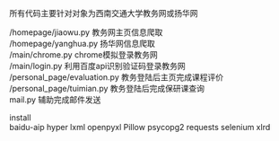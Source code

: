 所有代码主要针对对象为西南交通大学教务网或扬华网

/homepage/jiaowu.py 教务网主页信息爬取  
/homepage/yanghua.py 扬华网信息爬取  
/main/chrome.py chrome模拟登录教务网  
/main/login.py 利用百度api识别验证码登录教务网  
/personal_page/evaluation.py 教务登陆后主页完成课程评价  
/personal_page/tuimian.py 教务登陆后完成保研课查询  
mail.py 辅助完成邮件发送  

install  
baidu-aip hyper lxml openpyxl Pillow psycopg2 requests selenium xlrd   